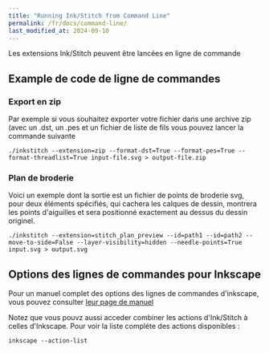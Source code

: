 ```yaml
---
title: "Running Ink/Stitch from Command Line"
permalink: /fr/docs/command-line/
last_modified_at: 2024-09-10
---
```


Les extensions Ink/Stitch peuvent être lancées en ligne de commande

## Example  de code de ligne de commandes

### Export en zip

Par exemple si vous souhaitez exporter votre fichier dans une archive zip (avec  un .dst, un .pes  et un fichier de liste de fils vous pouvez lancer la commande suivante

```
./inkstitch --extension=zip --format-dst=True --format-pes=True --format-threadlist=True input-file.svg > output-file.zip
```

### Plan de broderie

Voici un exemple dont la sortie est un fichier de points de broderie svg, pour deux éléments spécifiés, qui cachera les calques de dessin, montrera les points d'aiguilles et sera positionné exactement au dessus du dessin originel.

```
./inkstitch --extension=stitch_plan_preview --id=path1 --id=path2 --move-to-side=False --layer-visibility=hidden --needle-points=True input.svg > output.svg
```

## Options des lignes de commandes pour Inkscape 

Pour un manuel complet des options des lignes de commandes d'inkscape, vous pouvez consulter [leur page de manuel ](https://inkscape.org/doc/inkscape-man.html)

Notez que vous pouvz aussi acceder combiner les actions d'Ink/Stitch à celles d'Inkscape. Pour voir la liste compléte des actions disponibles :

```
inkscape --action-list
```

